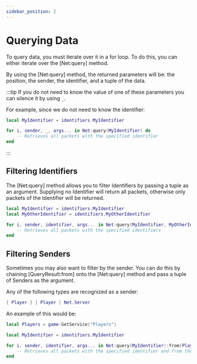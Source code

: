 ```yaml
---
sidebar_position: 2
---
```



# Querying Data

To query data, you must iterate over it in a for loop.
To do this, you can either iterate over the [Net:query] method.

By using the [Net:query] method, the returned parameters will be: the position, the sender, the
identifier, and a tuple of the data.

:::tip
If you do not need to know the value of one of these parameters you can silence it by using ``_``.

For example, since we do not need to know the identifier:
```lua
local MyIdentifier = identifiers.MyIdentifier

for i, sender, _, args... in Net:query(MyIdentifier) do
    -- Retrieves all packets with the specified identifier
end
```
:::

## Filtering Identifiers

The [Net:query] method allows you to filter Identifiers by passing a tuple as an argument.
Supplying no Identifier will return all packets, otherwise only packets of the Identifier will
be returned.

```lua
local MyIdentifier = identifiers.MyIdentifier
local MyOtherIdentifier = identifiers.MyOtherIdentifier

for i, sender, identifier, args... in Net:query(MyIdentifier, MyOtherIdentifier) do
    -- Retrieves all packets with the specified identifiers
end
```

## Filtering Senders

Sometimes you may also want to filter by the sender. You can do this by chaining [QueryResult:from]
onto the [Net:query] method and pass a tuple of Senders as the argument.

Any of the following types are recognized as a sender:
```lua
{ Player } | Player | Net.Server
```

An example of this would be:
```lua
local Players = game:GetService("Players")

local MyIdentifier = identifiers.MyIdentifier

for i, sender, identifier, args... in Net:query(MyIdentifier):from(Players) do
    -- Retrieves all packets with the specified identifier and from the table of players
end
```